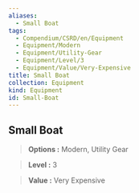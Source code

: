 ```yaml
---
aliases:
  - Small Boat
tags:
  - Compendium/CSRD/en/Equipment
  - Equipment/Modern
  - Equipment/Utility-Gear
  - Equipment/Level/3
  - Equipment/Value/Very-Expensive
title: Small Boat
collection: Equipment
kind: Equipment
id: Small-Boat
---
```

## Small Boat    
    
>    
> **Options :** Modern, Utility Gear    
> **Level :** 3    
> **Value :** Very Expensive
